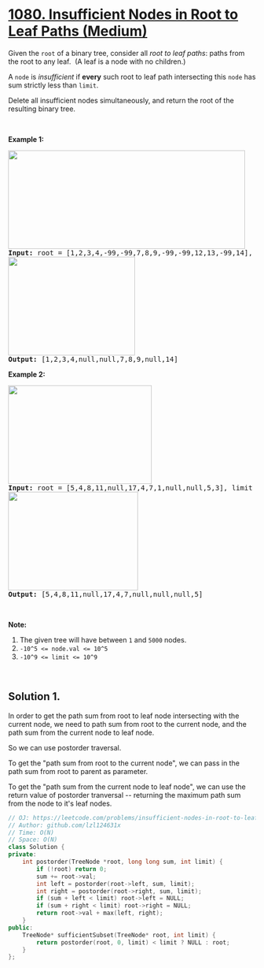 # [1080. Insufficient Nodes in Root to Leaf Paths (Medium)](https://leetcode.com/problems/insufficient-nodes-in-root-to-leaf-paths/)

<p>Given the <code>root</code>&nbsp;of a binary tree, consider all <em>root to leaf paths</em>: paths from the root&nbsp;to any leaf.&nbsp; (A leaf is a node with no children.)</p>

<p>A <code>node</code> is <em>insufficient</em> if&nbsp;<strong>every</strong> such root to leaf path intersecting this <code>node</code> has sum strictly less than&nbsp;<code>limit</code>.</p>

<p>Delete all insufficient nodes simultaneously, and return the root of the resulting&nbsp;binary tree.</p>

<p>&nbsp;</p>

<p><strong>Example 1:</strong></p>

<pre><strong><img alt="" src="https://assets.leetcode.com/uploads/2019/06/05/insufficient-11.png" style="width: 482px; height: 200px;">
Input: </strong>root = <span id="example-input-1-1">[1,2,3,4,-99,-99,7,8,9,-99,-99,12,13,-99,14]</span>, limit = <span id="example-input-1-2">1</span>
<strong><img alt="" src="https://assets.leetcode.com/uploads/2019/06/05/insufficient-2.png" style="width: 258px; height: 200px;">
Output: </strong><span id="example-output-1">[1,2,3,4,null,null,7,8,9,null,14]</span>
</pre>

<div>
<p><strong>Example 2:</strong></p>

<pre><strong><img alt="" src="https://assets.leetcode.com/uploads/2019/06/05/insufficient-3.png" style="width: 292px; height: 200px;">
Input: </strong>root = <span id="example-input-2-1">[5,4,8,11,null,17,4,7,1,null,null,5,3]</span>, limit = <span id="example-input-2-2">22</span>
<strong><img alt="" src="https://assets.leetcode.com/uploads/2019/06/05/insufficient-4.png" style="width: 264px; height: 200px;">
Output: </strong><span id="example-output-2">[5,4,8,11,null,17,4,7,null,null,null,5]</span></pre>
</div>

<p>&nbsp;</p>

<p><strong>Note:</strong></p>

<ol>
	<li>The given tree will have between <code>1</code> and <code>5000</code> nodes.</li>
	<li><code>-10^5&nbsp;&lt;= node.val &lt;= 10^5</code></li>
	<li><code>-10^9 &lt;= limit&nbsp;&lt;= 10^9</code></li>
</ol>

<div>
<div>&nbsp;</div>
</div>


## Solution 1.

In order to get the path sum from root to leaf node intersecting with the current node, we need to path sum from root to the current node, and the path sum from the current node to leaf node.

So we can use postorder traversal.

To get the "path sum from root to the current node", we can pass in the path sum from root to parent as parameter.

To get the "path sum from the current node to leaf node", we can use the return value of postorder tranversal -- returning the maximum path sum from the node to it's leaf nodes.

```cpp
// OJ: https://leetcode.com/problems/insufficient-nodes-in-root-to-leaf-paths/
// Author: github.com/lzl124631x
// Time: O(N)
// Space: O(N)
class Solution {
private:
    int postorder(TreeNode *root, long long sum, int limit) {
        if (!root) return 0;
        sum += root->val;
        int left = postorder(root->left, sum, limit);
        int right = postorder(root->right, sum, limit);
        if (sum + left < limit) root->left = NULL;
        if (sum + right < limit) root->right = NULL;
        return root->val + max(left, right);
    }
public:
    TreeNode* sufficientSubset(TreeNode* root, int limit) {
        return postorder(root, 0, limit) < limit ? NULL : root;
    }
};
```